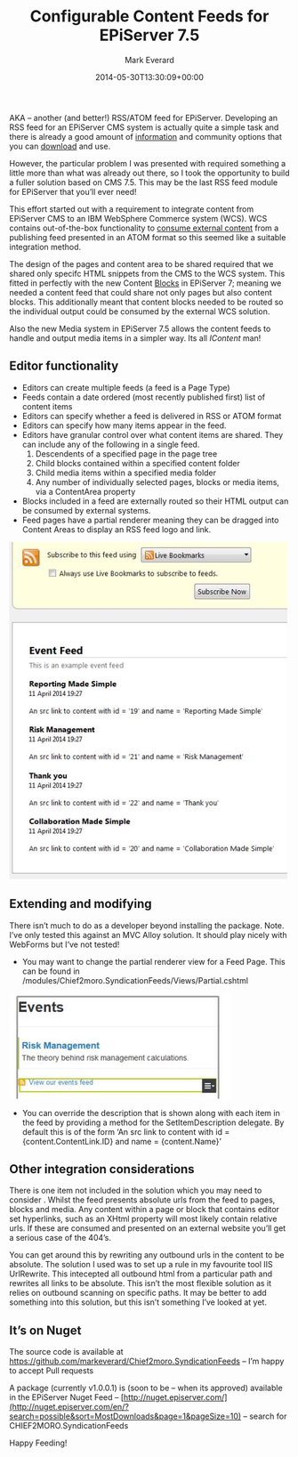 ﻿---
title: Configurable Content Feeds for EPiServer 7.5
date: 2014-05-30T13:30:09+00:00
author: Mark Everard
layout: post
color: rgb(0,0,0)
permalink: /2014/05/30/configurable-content-feeds-for-episerver-7-5/
dsq_thread_id:
  - "2723836092"
categories:
  - Episerver
---
AKA &#8211; another (and better!) RSS/ATOM feed for EPiServer. Developing an RSS feed for an EPiServer CMS system is actually quite a simple task and there is already a good amount of <a title="RSS Feed in EPiServer 7" href="http://world.episerver.com/Forum/Developer-forum/EPiServer-7-CMS/Thread-Container/2013/7/RSS-Feed-in-Episerver-7/" target="_blank">information</a> and community options that you can <a title="OpenWaves.Templates.RssFeed for EPiServer" href="http://www.nuget.org/packages/OpenWaves.Templates.RssFeed/" target="_blank">download</a> and use.

However, the particular problem I was presented with required something a little more than what was already out there, so I took the opportunity to build a fuller solution based on CMS 7.5. This may be the last RSS feed module for EPiServer that you&#8217;ll ever need!

This effort started out with a requirement to integrate content from EPiServer CMS to an IBM WebSphere Commerce system (WCS). WCS contains out-of-the-box functionality to <a title="WebSphere Commerce - Integrating with a Content Management System to use the web feed utility" href="http://pic.dhe.ibm.com/infocenter/wchelp/v7r0m0/index.jsp?topic=%2Fcom.ibm.commerce.data.doc%2Ftasks%2Ftml_wcmconfig.htm" target="_blank">consume external content</a> from a publishing feed presented in an ATOM format so this seemed like a suitable integration method.

The design of the pages and content area to be shared required that we shared only specifc HTML snippets from the CMS to the WCS system. This fitted in perfectly with the new Content <a title="Blocks, Block Types and Block Templates in EPiServer" href="http://world.episerver.com/Documentation/Items/Developers-Guide/EPiServer-CMS/7/Content/Pages-and-Blocks/Blocks-Block-Types-and-Block-Templates/" target="_blank">Blocks</a> in EPiServer 7; meaning we needed a content feed that could share not only pages but also content blocks. This additionally meant that content blocks needed to be routed so the individual output could be consumed by the external WCS solution.

Also the new Media system in EPiServer 7.5 allows the content feeds to handle and output media items in a simpler way. Its all _IContent_ man!

## Editor functionality
* Editors can create multiple feeds (a feed is a Page Type)
* Feeds contain a date ordered (most recently published first) list of content items
* Editors can specify whether a feed is delivered in RSS or ATOM format
* Editors can specify how many items appear in the feed.
* Editors have granular control over what content items are shared. They can include any of the following in a single feed. 
    1. Descendents of a specified page in the page tree
    2. Child blocks contained within a specified content folder
    3. Child media items within a specified media folder
    4. Any number of individually selected pages, blocks or media items, via a ContentArea property
* Blocks included in a feed are externally routed so their HTML output can be consumed by external systems.
* Feed pages have a partial renderer meaning they can be dragged into Content Areas to display an RSS feed logo and link.

![Rss feed example](/assets/uploads/2014/05/event-feed.jpg)

## Extending and modifying

There isn&#8217;t much to do as a developer beyond installing the package. Note. I&#8217;ve only tested this against an MVC Alloy solution. It should play nicely with WebForms but I&#8217;ve not tested!

* You may want to change the partial renderer view for a Feed Page. This can be found in /modules/Chief2moro.SyndicationFeeds/Views/Partial.cshtml

![Partial exmaple](/assets/uploads/2014/05/event-feed-partial.jpg)

* You can override the description that is shown along with each item in the feed by providing a method for the SetItemDescription delegate. By default this is of the form &#8216;An src link to content with id = {content.ContentLink.ID} and name = {content.Name}&#8217;

## Other integration considerations

There is one item not included in the solution which you may need to consider . Whilst the feed presents absolute urls from the feed to pages, blocks and media. Any content within a page or block that contains editor set hyperlinks, such as an XHtml property will most likely contain relative urls. If these are consumed and presented on an external website you&#8217;ll get a serious case of the 404&#8217;s.

You can get around this by rewriting any outbound urls in the content to be absolute. The solution I used was to set up a rule in my favourite tool IIS UrlRewrite. This intecepted all outbound html from a particular path and rewrites all links to be absolute. This isn&#8217;t the most flexible solution as it relies on outbound scanning on specific paths. It may be better to add something into this solution, but this isn&#8217;t something I&#8217;ve looked at yet.

## It&#8217;s on Nuget

The source code is available at <a title="Chief2moro.SyndicationFeeds by markeverard on GitHub" href="https://github.com/markeverard/Chief2moro.SyndicationFeeds" target="_blank">https://github.com/markeverard/Chief2moro.SyndicationFeeds</a> &#8211; I&#8217;m happy to accept Pull requests

A package (currently v1.0.0.1) is (soon to be &#8211; when its approved) available in the EPiServer Nuget Feed &#8211; [http://nuget.episerver.com/](http://nuget.episerver.com/en/?search=possible&sort=MostDownloads&page=1&pageSize=10) &#8211; search for CHIEF2MORO.SyndicationFeeds

Happy Feeding!